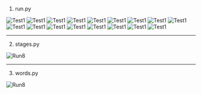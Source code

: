 1. run.py

![Test1](./Test-01B01.png)
![Test1](./Test-01B02.png)
![Test1](./Test-01F01.png)
![Test1](./Test-01F02.png)
![Test1](./Test-01F03.png)
![Test1](./Test-02B01.png)
![Test1](./Test-02F01.png)
![Test1](./Test-03B01.png)
![Test1](./Test-03F01.png)
![Test1](./Test-04B01.png)
![Test1](./Test-04F01.png)
![Test1](./Test-05B01.png)
![Test1](./Test-05F01.png)
![Test1](./Test-06B01.png)
![Test1](./Test-06F01.png)
![Test1](./Test-07B01.png)
![Test1](./Test-07F01.png)

---

2. stages.py

![Run8](./Test-08F01.png)

---

3. words.py

![Run8](./Test-09F01.png)

